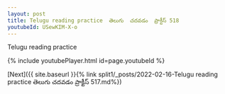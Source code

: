 ```yaml
---
layout: post
title: Telugu reading practice  తెలుగు  చదవడం  ప్రాక్టీస్ 518
youtubeId: USewKIM-X-o
---
```

 
 
Telugu reading practice
 
 
 
 
 


{% include youtubePlayer.html id=page.youtubeId %}
 
[Next]({{ site.baseurl }}{% link  split1/_posts/2022-02-16-Telugu reading practice  తెలుగు  చదవడం  ప్రాక్టీస్ 517.md%})
 
